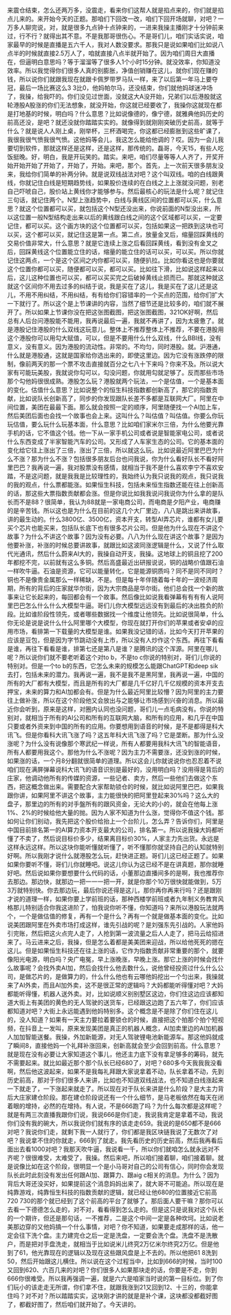 来震仓结束，怎么还两万多，没震走，看来你们这帮人就是掐点来的，你们就是掐点儿来的。来开始今天的正题。那咱们下回改一改，咱们下回开场就聊，对吧？一万多人聊完说，对，就是很多九点钟十点钟来的，一进来我操主播刚才十分钟前来过，行不行？就得出其不意。不是我那哥很伤心。不是哥们儿，咱们实话实说，咱家最早的时候是直播是五六千人，我对人数没要求。那我只是说如果咱们比如说八点半的时候就直接2.5万人了，咱就直接八点半就开始了。因为咱们周日大直播在，但逼明白意思吗？等于溜溜等了很多人1个小时15分钟。就没效率，你知道没效率。所以我觉得你们很多人真的别膨胀，净值创销赚在这儿，就你们现在赚的钱，所以说你们就跟我现在就跟卡佩罗带罗马队一样，来了以后第一年马上要夺冠，最后一场比赛这么3 3比0，他妈帕尔马，还没结束，你们就他妈球迷冲场了，我操，给我吓的。你们没见过世面，没就这大A没开始，兄弟们以后港股就这轮港股A股涨的你们无法想象，就没开始，你这就已经要收了，我操你这就现在都是打地基的时候，明白吗？什么意思？比如说像德的，像宁德，就雅典他妈历史的前高还没，是吧？就还没就你踏踏实实的。就像得到就刚刚突破历史前高，就等于什么？就是说人人刚上桌，刚举杯，三杯酒喝完，你这都已经膨胀到这些旷课了，我很我很气愤我很气愤。这他妈等会儿，我这怎么能给他调的？哎。因为一会儿我要切到软件，那就这样还是这样，还是这样，那传统的。磊哥，今天15，有些人吃饭挺晚。好，明白，我是开玩笑的。踏实。来吧，咱们尽量等等人人齐了，开奖开始开始开始了开始了，开始了，开始。来吧，那个。首先，上一次前天很多朋友没来，我给你们简单的补两分钟。就是说双线战法对吧？这个叫双线。咱的白线跟黄线，你就记住白线是短期趋势线，如果股价连续的在白线之上上涨就没问题，别老自己吓唬自己，股价站上黄线你才能够参与。然后最核心的玩法是什么呢？就记住三句话，就记住两个。N型上涨趋势中，白线与黄线区间的位置都可以买，什么意思？就这个位置都可以买，就包括这个N型还没出来，你说前面的N型没出来，所以这位置一般N型结构走出来以后的黄线跟白线之间的这个区域都可以买，一定要记住，都可以买。这个画方块的这个位置都可以买，包括如果这一把跌到这块也可以买，这个都可以买，就记住这是第一点。第二点，放量金叉后，缩量回踩黄线的交易价值非常大，什么意思？就是它连续上涨之后看回踩黄线，看到没有金叉之后，回踩黄线这个位置能立住的话，缩量的能立住的话可以买，可以买。所以你就记住这两点，一个是这个区间之内你都可以买，随便扒拉。比如你看这也是你要就这个位置你都可以买，随便都可以买，都可以买。比如往下滑，比如说这样起来以后，这儿这种位置也可以买，都可以买买完之后破掉黄线止损而已。那就这种就这就这个区间你不用去过多的纠结于说，我是买在了这儿，我是买在了这儿还是这儿，不用不用纠结，不用纠结，有有给你们容错率的一个买点的范围，给你们扩大一下就行了。所以这个是上节课讲的内容，当然了细节还是比较多的，咱们就不展开了。所以如果上节课你没在把这张图截图，把这张图截图，321OK好啊，然后总有人后台问港股能不能用，我再说最后一遍，我就不再讲了，因为太疲惫了。就是港股记住港股的什么双线这玩意儿。整体上不推荐整体上不推荐，不要在港股用这个港股你可以用勾大赋值，可以，但是不要用什么什么双线，什么BBI线，没有意义，没有意义。因为港股的流动性。非常的。不均匀，同时港股。就。沪港通，什么就是港股通，这就是国家给你选出来的，即使这里边。因为它没有涨跌停的限制，像前两天的那一个票不攻击直接就百分之七八十下来吗？你来不及。所以说大家有可能玩美股，我就说你勾可以，勾没问题，你就用勾就足够了。反而那些市场那个勾他妈很很成熟。港股怎么玩？港股就两个玩法，一个是估值，一个是基本面的变化。估值什么意思？比如说整个的恒生科技指数都创新高了，那它的指数贡献，比如说队长创新高了，同步的你发现跟队长差不多都是互联网大厂。阿里在中间位置，美团在最最下面。那么就会按照一定的顺序，阿里随便找一个AI加上车，然后美团后面也会找一个故事也会上来。这叫什么？叫估值？叫估值。你要么你玩玩估值，要么玩什么玩基本面，什么意思？比如咱们家米尔三倍，为什么他要光靠手机的话，它不值这个钱。他一下从一家手机公司或者说是智能家电公司，或者说什么东西变成了半家智能汽车的公司。又形成了人车家生态的公司。它的基本面的变化给它往上涨出了三倍，涨出了三倍，所以就这么玩。比如说最近阿里巴巴为什么不涨？那为什么不涨？包括很多朋友后台也问我说，你为什么看好队长不看好阿里巴巴？我再说一遍，我对股票没有感情，就相当于我不是什么喜欢李宁不喜欢安踏，不是这问题，就是我我是比较理性的，我始终认为我只说我的观点，我只说我的我的观点，什么票都能涨。如果恒生科技，包括未来恒生指数还能在往上创新高的话，那这些大票指数贡献都会涨。但是你说比如我我说问我说你为什么拿的是队长而不是88？很简单，我认为88就是一家电商公司，而电商是夕阳产业，电商赚的是辛苦钱。所以这也是为什么在目前的这几个大厂里边，八八是跳出来讲故事，讲的最生动的。什么3800亿、3500亿，资本开支，转型AI弄芯片，谁都有女儿要买个芯片也能买来，包括队长底下也有很多芯片公司。但是他为什么现在不讲这个故事？为什么不讲这个故事？因为没有必要。八八为什么现在讲这个故事？是因为他要补涨，补涨的时候总要讲故事，就跟比如这波同涨逻辑是什么，又说了什么取代光通讯，然后什么蔚来AI大的，我操自动开支，我操。这地球上的铜且挖了200年都挖不完，以前就有这么多铜。然后高盛最近出研报说说，铜的战略价值跟石油一样吹牛逼。石油是资源，它可以能量转化，它是能源铜质吗？同不是同不同时？铜也不是像贵金属那么一样稀缺，不是。但是每十年伴随着每十年的一波经济周期，所有的背后的庄家就华尔街，因为大宗商品是华尔街。他们总会找一个新的故事来让它长起来的，每回都会有一个故事。然后像比如说我看弹幕有有有有人说阿里巴巴怎么什么什么大模型牛逼。哥们儿你大模型远远没有到最后的决出胜负的阶段。比如谁阶段性领先，或者哪些数据找一个维度让他领先。比如说很简单，什么你无论是说是说什么什么阿里哪个大模型，你现在就打开你们的苹果或者安卓的应用市场，看排第一下载量的大模型是谁。如果我没记错的话，比如今天打开苹果的应该是豆包，但是因为字节跳动没有上市，所以没有人炒作这个东西。再往下看看是谁，再往下看看是谁，排第七还是第八是谁？是腾讯的这个浑源。阿里在哪儿呢？所以说你们就不要老听着这个对to b，不是to c你说的特别对，哥们儿你说的特别对。但是一个to b的东西，它怎么未来的规模怎么能跟ChatGPT和deep sik去打，包括未来的潜力。我再说一遍，我不是我不是黑阿里，我再说一遍，中国的所有的大厂都有大模型，而且是所有的大厂都是几千亿好几千亿规模的资本开支去押宝，未来的算力和AI加都会有。但是为什么最近阿里比较懵？因为阿里的主力要往上做补涨，所以在这个阶段他又会放出与之能够让市场感到兴奋的消息。所以最近你会听到，原来是这样，对圈内认同也没问题，哥们儿一点毛病没有。你说的特别对，就相当于所有的AI公司和所有的互联网大脑，和所有的应用，和几乎在中国只要或者外资来到中国的所有的应用。你要想用到语音的时候，是不是都得是科大讯飞。但是你看科大讯飞涨了吗？这五年科大讯飞涨了吗？它是垄断。那为什么没涨呢？为什么没有说像那个寒武纪一样说，所有人都要用我科大讯飞的智能语音，所有人都要用我这个。那他为什么不涨呢？因为主力不需要涨，还没到涨的时候，如果涨的话，一个月8分翻就很简单的道理。所以这会儿你就说说你也忍忍着不说咱们现在满屏弹幕说科大讯飞的语音识别是最好的，没用明白吗？没用得是背后的庄家，他调动他所有的传媒的资源，一些记者、卖方，然后一些他们去做这个东西，把这概念做出来。需要配合大家帮助锁仓的时候，就比如说阿里巴巴，如果我跟你讲，如果阿里不讲这个故事，主力能很快的把阿里登起来30%吗？这么大的盘子，那里边的所有的对手盤所有的跟风资金，无论大的小的，就会在他每上涨1%、2%的时候给他大量的抛。因为人家不知道为什么涨，觉得你不值这个钱。那如何让你们别动，我先把这个股价给抬上一个台阶儿，怎么弄？告诉你们，阿里是中国目前排名第一的AI算力资本开支最大的公司，排名第一。所以说我操大妈都听懂了不卖了，然后说目标价多少，结果离目标价30%，人家主力先出货。永远是这样永远这样。所以这块你能听懂就听懂了，听不懂那你就坚持自己的认知就特别好啊。所以我刚才说什么就港股怎么玩，赶快进正题。哥们儿这已经正题了。如果如果你要听不懂，哥们儿你就睡吧。说这儿你认为这已经不是在讲真题，那你就睡好吧。然后说如果你要想要什么代码的话，小董那边直播间多的是啊，我也推荐你去那边。那边快，就那边一把一一一把一开，就是你那个10万很快就能做到，5万3万就特别快。你去那边玩，最后你说还得是这儿，那你再你再来行吗？还是跟刚才说的道理一样，如果你要上学前班的话，那种西楼学前班或者九年制义务教育风格那儿特别适合你我这进阶了，怕我说你听不懂，你知道吗？来所以港股玩法就两个，一个是做估值的修复，再有一个是什么？再有一个就是做基本面的变化。比如说美团跟阿里在外卖市场打成这样，谁先引战的呢？是刘强东先引战的。人家他妈引完账，然后把这火点完人走了，人抢到第一波流量之后人人走了，把马云给招进来了。马云进来之后，我操，但是怎么着都是美美团来迎战，所以给他死死的摁在这儿。但是如果恒生科技还在往上涨的话，它作为指数贡献非常重要的那个，就要像阳光电源，明白吗？央广电冤，早上涨晚涨，早晚上涨。那它上涨的时候会找什么故事呢？会找外卖AI加，然后会找什么他去数什么，说他曾经投资过什么什么公司，是做芯片的，是做算力的，什么什么他也有云哪他妈挖出一个匀出来，我操就来了AI外卖，而且AI加外卖，这不是很正常的逻辑吗？大妈都能听得懂对吧？大妈都能听得懂，机器人送外卖。对，比如说顺义别别墅区这边，你们住这边应该都知道大街上有美团的黄色的无人驾驶的送货车，已经跟这边跑了五六年了，你们应该都知道对吧？大街上永远能遇到他妈特别多。这个概念是不是除了你们住在这儿的，没人知道？如果有一天主力要拉着要锁仓的时候，直接把这个拍那个拍个短视频，在抖音上一发叫，原来发现美团是真正的机器人概念，AI加卖里边的AI加机器人加加智能送餐。我操，外加新能源，对无人驾驶锂电池新能源车。那这他妈就成了瞬间8，直接他妈一个礼拜补涨回来，创新高就会至少会回到前高。什么意思？就是现在没有必要让大家知道这个事儿，他还主力底下没有拿足够多的筹码，就先不需要起来。就比如最近那个那个队长已经680了，对吧？680多今天我我我没看啊，然后他这波起来，如果不是我每礼拜跟大家说拿着不动，队长拿着不动，先到历史前高，那对于你们很多人来讲，比如也不知道双线战法，也不知道白线涨起来一下就走了，一下涨起来就走了。所以现在对于队长来讲是什么阶段？是大主力背后大庄家建仓阶段。那在建仓阶段说还有一个什么细节，是马老板依然在每天在闭着眼的增持，必然的在增持。有人说，不是666跑了吗？为什么每次都是这样呢？就是有两三次直播我跟你们说，我说666是你们走，我说我肯定是拿着不动，我说你们没有我的碗大，所以我说你们就有序的该走走659。我说的是650都不是666对吧？我说你们走，就剩下我一人就行了，你们都是我区块链我说了无数次了对吧？我说拿不住的你就走，666到了就走。我先看历史的历史前高，然后我再看后面出去看1000对吧？我那天吹牛逼，我说看一千，所以你们就咱怎么就永远对不齐呢？很很难受，太难受了，我操。然后来吧，所以咱们接着聊，咱们接着聊。就是说像比如在这个阶段，很明显一个是小马哥对自己的公司有信心，同时你会发现队长此时此刻没有发出任何跟AI加、跟算力、跟aig c相关的消息。为什么？因为背后大哥还没买好，如果提前这个消息妈妈出来了，就大哥不可能追。所以现在是纯靠游戏，纯靠恒生科技的指数贡献的逻辑，就已经让他680的位置接近它前高720 730的那个就已经到了这个前高的平台了就够了。那后面人要干嘛？那你可以去看一下德德怎么走的，对不对，看看得到怎么走的。但是这只是说我对这个队长的一个期许，但还是那句话，一不推荐，二是这个中间一定是各种坎坷。比如说老美那边穿的又他妈搞一个什么事情，对吧？你不知道，如果要走成那样的话，他一定会往下洗个盘。主力建完仓之后一定是洗盘，一定要会洗个盘。洗盘不是洗散户，而是把对手盘洗走，就相当于比如说米儿终究2万亿米尔终究2万亿。但是他到了61，他光靠现在的逻辑以及现在这些跟风盘是上不去的。所以他把61 8洗到50，然后开始跟这儿横住。所以说在这个过程当中，比如到666的时候，当时100又回到620、六百几来的对吧？你们很多人如果那块走的话，你要是不走，你到666你很难受。所以我再强调一遍，就是六六是咱家当时说的第一目标位。到了你们玩小的该走走无所谓，你们拿不住，就跟我涨到21又回到12、十三的，你能拿住吗？对不对？所以踏踏实实，这块刚才讲的就是是补个课，这块都没都截好图了，都截好图了，然后咱们就开始了。今天讲的。